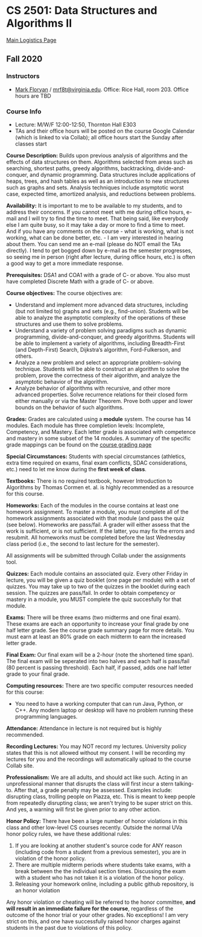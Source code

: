 CS 2501: Data Structures and Algorithms II
=========================================================

[Main Logistics Page](./index.html)

## Fall 2020

### Instructors ###

- [Mark Floryan](https://www.cs.virginia.edu/~mrf8t) / [mrf8t@virginia.edu](mailto:mrf8t@virginia.edu).  Office: Rice Hall, room 203.  Office hours are TBD

### Course Info ###

- Lecture: M/W/F 12:00-12:50, Thornton Hall E303
- TAs and their office hours will be posted on the course Google Calendar (which is linked to via Collab); all office hours start the Sunday after classes start

**Course Description:** Builds upon previous analysis of algorithms and the effects of data structures on them. Algorithms selected from areas such as searching, shortest paths, greedy algorithms, backtracking, divide-and-conquer, and dynamic programming. Data structures include applications of heaps, trees, and hash tables as well as an introduction to new structures such as graphs and sets. Analysis techniques include asymptotic worst case, expected time, amortized analysis, and reductions between problems. 

**Availability:** It is important to me to be available to my students, and to address their concerns. If you cannot meet with me during office hours, e-mail and I will try to find the time to meet. That being said, like everybody else I am quite busy, so it may take a day or more to find a time to meet. And if you have any comments on the course - what is working, what is not working, what can be done better, etc. - I am very interested in hearing about them. You can send me an e-mail (please do NOT email the TAs directly). I tend to get bogged down by e-mail as the semester progresses, so seeing me in person (right after lecture, during office hours, etc.) is often a good way to get a more immediate response.

**Prerequisites:** DSA1 and COA1 with a grade of C- or above. You also must have completed Discrete Math with a grade of C- or above.

**Course objectives:** The course objectives are:

- Understand and implement more advanced data structures, including (but not limited to) graphs and sets (e.g., find-union). Students will be able to analyze the asymptotic complexity of the operations of these structures and use them to solve problems.
- Understand a variety of problem solving paradigms such as dynamic programming, divide-and-conquer, and greedy algorithms. Students will be able to implement a variety of algorithms, including Breadth-First (and Depth-First) Search, Dijkstra’s algorithm, Ford-Fulkerson, and others.
- Analyze a new problem and select an appropriate problem-solving technique. Students will be able to construct an algorithm to solve the problem, prove the correctness of their algorithm, and analyze the asymptotic behavior of the algorithm.
- Analyze behavior of algorithms with recursive, and other more advanced properties. Solve recurrence relations for their closed form either manually or via the Master Theorem. Prove both upper and lower bounds on the behavior of such algorithms.

**Grades:** Grades are calculated using a **module** system. The course has 14 modules. Each module has three completion levels: Incomplete, Competency, and Mastery. Each letter grade is associated with competence and mastery in some subset of the 14 modules. A summary of the specific grade mappings can be found on the [course grading page](./grading.html)

**Special Circumstances:** Students with special circumstances (athletics, extra time required on exams, final exam conflicts, SDAC considerations, etc.) need to let me know during the **first week of class**.

**Textbooks:** There is no required textbook, however Introduction to Algorithms by Thomas Cormen et. al. is highly recommended as a resource for this course.

**Homeworks:** Each of the modules in the course contains at least one homework assignment. To master a module, you must complete all of the homework assignments associated with that module (and pass the quiz (see below). Homeworks are pass/fail. A grader will either assess that the work is sufficient, or is not sufficient. If the latter, you may fix the errors and resubmit. All homeworks must be completed before the last Wednesday class period (i.e., the second to last lecture for the semester).

All assignments will be submitted through Collab under the assignments tool.

**Quizzes:** Each module contains an associated quiz. Every other Friday in lecture, you will be given a quiz booklet (one page per module) with a set of quizzes. You may take up to two of the quizzes in the booklet during each session. The quizzes are pass/fail. In order to obtain competency or mastery in a module, you MUST complete the quiz succesfully for that module.

**Exams:** There will be three exams (two midterms and one final exam). These exams are each an opportunity to increase your final grade by one half letter grade. See the course grade summary page for more details. You must earn at least an 80% grade on each midterm to earn the increased letter grade.

**Final Exam:** Our final exam will be a 2-hour (note the shortened time span). The final exam will be seperated into two halves and each half is pass/fail (80 percent is passing threshold). Each half, if passed, adds one half letter grade to your final grade.

**Computing resources:** There are two specific computer resources needed for this course:

- You need to have a working computer that can run Java, Python, or C++. Any modern laptop or desktop will have no problem running these programming languages.

**Attendance:** Attendance in lecture is not required but is highly recommended.

**Recording Lectures:** You may NOT record my lectures. University policy states that this is not allowed without my consent. I will be recording my lectures for you and the recordings will automatically upload to the course Collab site.

**Professionalism:** We are all adults, and should act like such.  Acting in an unprofessional manner that disrupts the class will first incur a stern talking-to.  After that, a grade penalty may be assessed.  Examples include: disrupting class, trolling people on Piazza, etc.  This is meant to keep people from repeatedly disrupting class; we aren't trying to be super strict on this.  And yes, a warning will first be given prior to any other action.

**Honor Policy:** There have been a large number of honor violations in this class and other low-level CS courses recently.  Outside the normal UVa honor policy rules, we have these additional rules:

1. If you are looking at another student's source code for ANY reason (including code from a student from a previous semester), you are in violation of the honor policy.
2. There are multiple midterm periods where students take exams, with a break between the the individual section times.  Discussing the exam with a student who has not taken it is a violation of the honor policy.
4. Releasing your homework online, including a public github repository, is an honor violation

Any honor violation or cheating will be referred to the honor committee, **and will result in an immediate failure for the course**, regardless of the outcome of the honor trial or your other grades.  No exceptions!  I am very strict on this, and one have successfully raised honor charges against students in the past due to violations of this policy.
